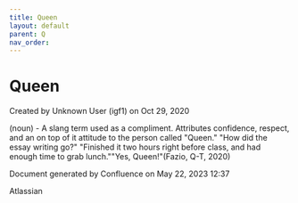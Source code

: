 ```yaml
---
title: Queen
layout: default
parent: Q
nav_order:
---
```


# Queen

Created by  Unknown User (igf1) on Oct 29, 2020

(noun) - A slang term used as a compliment. Attributes confidence, respect, and an on top of it attitude to the person called &quot;Queen.&quot; &quot;How did the essay writing go?&quot; &quot;Finished it two hours right before class, and had enough time to grab lunch.&quot;&quot;Yes, Queen!&quot;(Fazio, Q-T, 2020)

Document generated by Confluence on May 22, 2023 12:37

Atlassian
